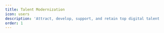 ```yaml
---
title: Talent Modernization
icon: users
description: 'Attract, develop, support, and retain top digital talent'
order: 1
---
```


